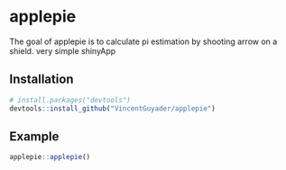 # applepie

The goal of applepie is to calculate pi estimation by shooting arrow on a shield. very simple shinyApp

## Installation


``` r
# install.packages("devtools")
devtools::install_github("VincentGuyader/applepie")
```
## Example


``` r
applepie::applepie()
```

